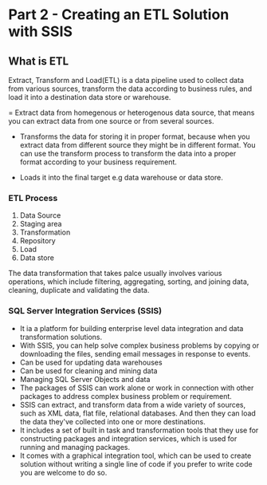 # Part 2 -  Creating an ETL Solution with SSIS

## What is ETL
Extract, Transform and Load(ETL) is a data pipeline used to collect data from various sources, transform the data according to business rules, and load it into a destination data store or warehouse. 

= Extract data from homegenous or heterogenous data source, that means you can extract data from one source or from several sources.

- Transforms the data for storing it in proper format, because when you extract data from different source they might be in different format. You can use the transform process to transform the data into a proper format according to your business requirement.

- Loads it into the final target e.g data warehouse or data store.

### ETL Process 
1. Data Source
2. Staging area
3. Transformation
4. Repository
5. Load
6. Data store

The data transformation that takes palce usually involves various operations, which include filtering, aggregating, sorting, and joining data, cleaning, duplicate and validating the data. 

### SQL Server Integration Services (SSIS)
- It ia a platform for building enterprise level data integration and data transformation solutions. 
- With SSIS, you can help solve complex business problems by copying or downloading the files, sending email messages in response to events.
- Can be used for updating data warehouses
- Can be used for cleaning and mining data
- Managing SQL Server Objects and data
- The packages of SSIS can work alone or work in connection with other packages to address complex business problem or requirement.
- SSIS can extract, and transform data from a wide variety of sources, such as XML data, flat file, relational databases. And then they can load the data they've collected into one or more destinations.
- It includes a set of built in task and transformation tools that they use for constructing packages and integration services, which is used for running and managing packages.
- It comes with a graphical integration tool, which can be used to create solution without writing a single line of code if you prefer to write code you are welcome to do so. 

